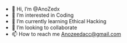 - 👋 Hi, I’m @AnoZedx
- 👀 I’m interested in Coding
- 🌱 I’m currently learning Ethical Hacking
- 💞️ I’m looking to collaborate 
- 📫 How to reach me Anozeedacc@gmail.com

